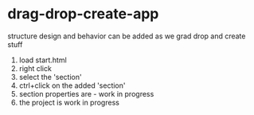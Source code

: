 # drag-drop-create-app
structure design and behavior can be added as we grad drop and create stuff

1. load start.html
2. right click
3. select the 'section'
4. ctrl+click on the added 'section'
5. section properties are - work in progress
6. the project is work in progress
